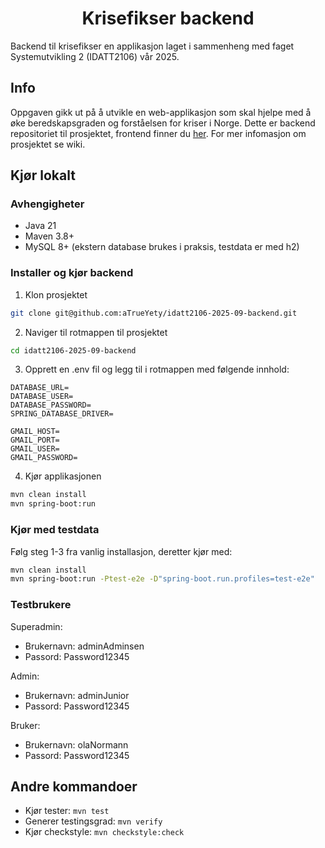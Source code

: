 <h1 align="center">Krisefikser backend</h1>
Backend til krisefikser en applikasjon laget i sammenheng med faget Systemutvikling 2 (IDATT2106) vår 2025.

## Info
Oppgaven gikk ut på å utvikle en web-applikasjon som skal hjelpe med å øke beredskapsgraden og forståelsen for kriser i Norge.
Dette er backend repositoriet til prosjektet, frontend finner du [her](https://github.com/nikolaitandberg/idatt2106-2025-09-frontend).
For mer infomasjon om prosjektet se wiki.

## Kjør lokalt
### Avhengigheter
- Java 21
- Maven 3.8+
- MySQL 8+ (ekstern database brukes i praksis, testdata er med h2)

### Installer og kjør backend
1. Klon prosjektet
```bash
git clone git@github.com:aTrueYety/idatt2106-2025-09-backend.git
```

2. Naviger til rotmappen til prosjektet
```bash
cd idatt2106-2025-09-backend
```

3. Opprett en .env fil og legg til i rotmappen med følgende innhold:
```env
DATABASE_URL=
DATABASE_USER=
DATABASE_PASSWORD=
SPRING_DATABASE_DRIVER=

GMAIL_HOST=
GMAIL_PORT=
GMAIL_USER=
GMAIL_PASSWORD=
```

4. Kjør applikasjonen
```bash
mvn clean install
mvn spring-boot:run
```

### Kjør med testdata
Følg steg 1-3 fra vanlig installasjon, deretter kjør med:
```bash
mvn clean install
mvn spring-boot:run -Ptest-e2e -D"spring-boot.run.profiles=test-e2e"
```

### Testbrukere
Superadmin:
- Brukernavn: adminAdminsen
- Passord: Password12345

Admin:
- Brukernavn: adminJunior
- Passord: Password12345

Bruker:
- Brukernavn: olaNormann
- Passord: Password12345

## Andre kommandoer
- Kjør tester: `mvn test`
- Generer testingsgrad: `mvn verify`
- Kjør checkstyle: `mvn checkstyle:check`
